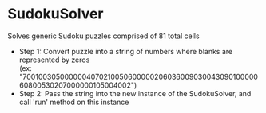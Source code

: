 SudokuSolver
============

<p>Solves generic Sudoku puzzles comprised of 81 total cells</p>
  <ul>
  <li>Step 1: Convert puzzle into a string of numbers where blanks are represented by zeros <br>(ex: "700100305000000407021005060000020603600903004309010000060800530207000000105004002")</li>
  <li>Step 2: Pass the string into the new instance of the SudokuSolver, and call 'run' method on this instance</li>
  </ul>
